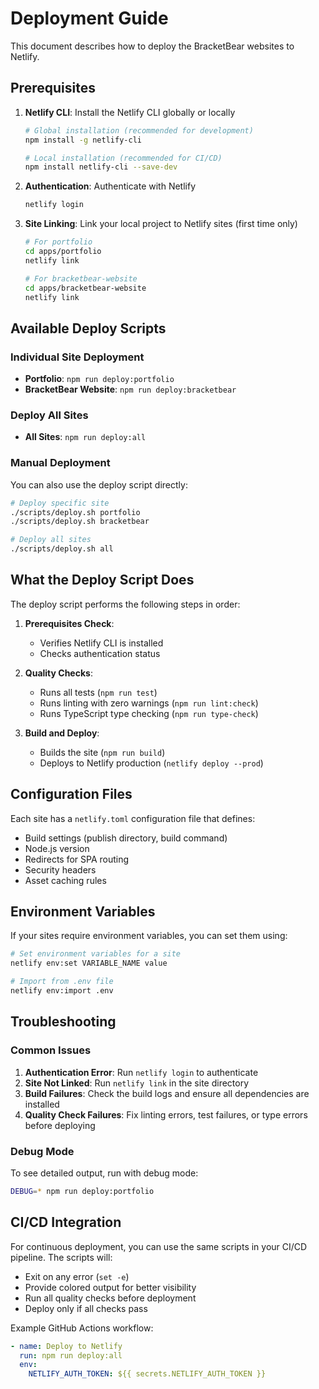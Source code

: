 # Deployment Guide

This document describes how to deploy the BracketBear websites to Netlify.

## Prerequisites

1. **Netlify CLI**: Install the Netlify CLI globally or locally

   ```bash
   # Global installation (recommended for development)
   npm install -g netlify-cli

   # Local installation (recommended for CI/CD)
   npm install netlify-cli --save-dev
   ```

2. **Authentication**: Authenticate with Netlify

   ```bash
   netlify login
   ```

3. **Site Linking**: Link your local project to Netlify sites (first time only)

   ```bash
   # For portfolio
   cd apps/portfolio
   netlify link

   # For bracketbear-website
   cd apps/bracketbear-website
   netlify link
   ```

## Available Deploy Scripts

### Individual Site Deployment

- **Portfolio**: `npm run deploy:portfolio`
- **BracketBear Website**: `npm run deploy:bracketbear`

### Deploy All Sites

- **All Sites**: `npm run deploy:all`

### Manual Deployment

You can also use the deploy script directly:

```bash
# Deploy specific site
./scripts/deploy.sh portfolio
./scripts/deploy.sh bracketbear

# Deploy all sites
./scripts/deploy.sh all
```

## What the Deploy Script Does

The deploy script performs the following steps in order:

1. **Prerequisites Check**:
   - Verifies Netlify CLI is installed
   - Checks authentication status

2. **Quality Checks**:
   - Runs all tests (`npm run test`)
   - Runs linting with zero warnings (`npm run lint:check`)
   - Runs TypeScript type checking (`npm run type-check`)

3. **Build and Deploy**:
   - Builds the site (`npm run build`)
   - Deploys to Netlify production (`netlify deploy --prod`)

## Configuration Files

Each site has a `netlify.toml` configuration file that defines:

- Build settings (publish directory, build command)
- Node.js version
- Redirects for SPA routing
- Security headers
- Asset caching rules

## Environment Variables

If your sites require environment variables, you can set them using:

```bash
# Set environment variables for a site
netlify env:set VARIABLE_NAME value

# Import from .env file
netlify env:import .env
```

## Troubleshooting

### Common Issues

1. **Authentication Error**: Run `netlify login` to authenticate
2. **Site Not Linked**: Run `netlify link` in the site directory
3. **Build Failures**: Check the build logs and ensure all dependencies are installed
4. **Quality Check Failures**: Fix linting errors, test failures, or type errors before deploying

### Debug Mode

To see detailed output, run with debug mode:

```bash
DEBUG=* npm run deploy:portfolio
```

## CI/CD Integration

For continuous deployment, you can use the same scripts in your CI/CD pipeline. The scripts will:

- Exit on any error (`set -e`)
- Provide colored output for better visibility
- Run all quality checks before deployment
- Deploy only if all checks pass

Example GitHub Actions workflow:

```yaml
- name: Deploy to Netlify
  run: npm run deploy:all
  env:
    NETLIFY_AUTH_TOKEN: ${{ secrets.NETLIFY_AUTH_TOKEN }}
```
